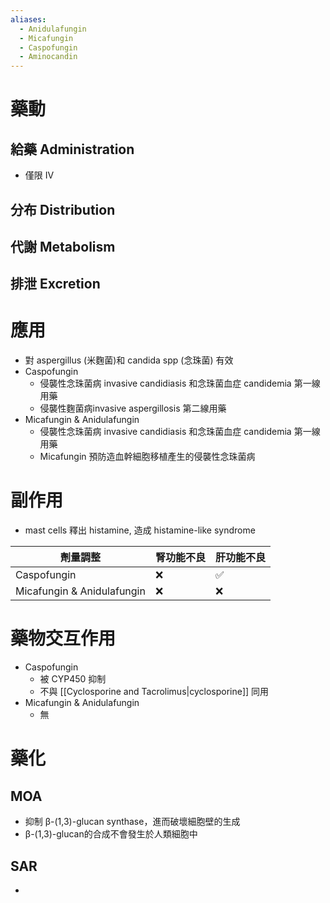 ```yaml
---
aliases:
  - Anidulafungin
  - Micafungin
  - Caspofungin
  - Aminocandin
---
```


# 藥動
## 給藥 Administration
- 僅限 IV
## 分布 Distribution
## 代謝 Metabolism
## 排泄 Excretion
# 應用
- 對 aspergillus (米麴菌)和 candida spp (念珠菌) 有效
- Caspofungin
	- 侵襲性念珠菌病 invasive candidiasis 和念珠菌血症 candidemia 第一線用藥
	- 侵襲性麴菌病invasive aspergillosis 第二線用藥
- Micafungin & Anidulafungin
	- 侵襲性念珠菌病 invasive candidiasis 和念珠菌血症 candidemia 第一線用藥
	- Micafungin 預防造血幹細胞移植產生的侵襲性念珠菌病
# 副作用
- mast cells 釋出 histamine, 造成 histamine-like syndrome

| 劑量調整                   | 腎功能不良 | 肝功能不良 |
| -------------------------- | ---------- | ---------- |
| Caspofungin                | ❌         | ✅         |
| Micafungin & Anidulafungin | ❌         | ❌           |
# 藥物交互作用
- Caspofungin
	- 被 CYP450 抑制
	- 不與 [[Cyclosporine and Tacrolimus|cyclosporine]] 同用
- Micafungin & Anidulafungin
	- 無
# 藥化
## MOA
- 抑制 β-(1,3)-glucan synthase，進而破壞細胞壁的生成
- β-(1,3)-glucan的合成不會發⽣於人類細胞中
## SAR
- 

